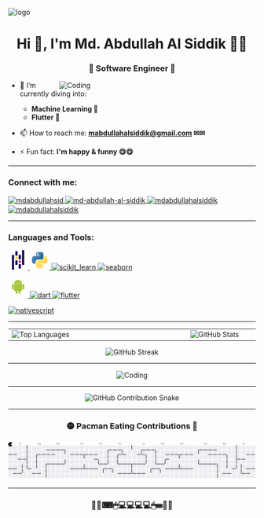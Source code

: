 ![logo](https://gist.githubusercontent.com/vininjr/d29bb07bdadb41e4b0923bc8fa748b1a/raw/88f20c9d749d756be63f22b09f3c4ac570bc5101/programming.gif)

<h1 align="center">Hi 👋, I'm Md. Abdullah Al Siddik 🖤🖤</h1>
<h3 align="center">🖤 Software Engineer 🖤</h3>

<img align="right" alt="Coding" width="400" src="https://www.analyticsinsight.net/wp-content/uploads/2020/03/AI_Animated.gif">

- 🌱 I’m currently diving into:
  - **Machine Learning 🤖**
  - **Flutter 📱**

- 📫 How to reach me: **mabdullahalsiddik@gmail.com ✉✉**

- ⚡ Fun fact: **I'm happy & funny 😋😋**

---

<h3 align="left">Connect with me:</h3>
<p align="left">
  <a href="https://twitter.com/mdabdullahsid" target="blank">
    <img align="center" src="https://raw.githubusercontent.com/rahuldkjain/github-profile-readme-generator/master/src/images/icons/Social/twitter.svg" alt="mdabdullahsid" height="30" width="40" />
  </a>
  <a href="https://linkedin.com/in/md-abdullah-al-siddik" target="blank">
    <img align="center" src="https://raw.githubusercontent.com/rahuldkjain/github-profile-readme-generator/master/src/images/icons/Social/linked-in-alt.svg" alt="md-abdullah-al-siddik" height="30" width="40" />
  </a>
  <a href="https://kaggle.com/mdabdullahalsiddik" target="blank">
    <img align="center" src="https://raw.githubusercontent.com/rahuldkjain/github-profile-readme-generator/master/src/images/icons/Social/kaggle.svg" alt="mdabdullahalsiddik" height="30" width="40" />
  </a>
  <a href="https://fb.com/mdabdullahalsiddik" target="blank">
    <img align="center" src="https://raw.githubusercontent.com/rahuldkjain/github-profile-readme-generator/master/src/images/icons/Social/facebook.svg" alt="mdabdullahalsiddik" height="30" width="40" />
  </a>
</p>

---

<h3 align="left">Languages and Tools:</h3>
<p align="left">
  <a href="https://pandas.pydata.org/" target="_blank"> <img src="https://raw.githubusercontent.com/devicons/devicon/master/icons/pandas/pandas-original.svg" alt="pandas" width="40" height="40"/> </a>
  <a href="https://www.python.org" target="_blank"> <img src="https://raw.githubusercontent.com/devicons/devicon/master/icons/python/python-original.svg" alt="python" width="40" height="40"/> </a>
  <a href="https://scikit-learn.org/" target="_blank"> <img src="https://upload.wikimedia.org/wikipedia/commons/0/05/Scikit_learn_logo_small.svg" alt="scikit_learn" width="40" height="40"/> </a>
  <a href="https://seaborn.pydata.org/" target="_blank"> <img src="https://seaborn.pydata.org/_images/logo-mark-lightbg.svg" alt="seaborn" width="40" height="40"/> </a>
</p>
<p align="left">
  <a href="https://developer.android.com" target="_blank"> <img src="https://raw.githubusercontent.com/devicons/devicon/master/icons/android/android-original-wordmark.svg" alt="android" width="40" height="40"/> </a>
  <a href="https://dart.dev" target="_blank"> <img src="https://www.vectorlogo.zone/logos/dartlang/dartlang-icon.svg" alt="dart" width="40" height="40"/> </a>
  <a href="https://flutter.dev" target="_blank"> <img src="https://www.vectorlogo.zone/logos/flutterio/flutterio-icon.svg" alt="flutter" width="40" height="40"/> </a>
</p>
<p align="left">
  <a href="https://nativescript.org/" target="_blank"> <img src="https://raw.githubusercontent.com/detain/svg-logos/master/svg/nativescript.svg" alt="nativescript" width="40" height="40"/> </a>
</p>

---

<table>
  <tr>
    <td><img align="left" width="350" src="https://github-readme-stats.vercel.app/api/top-langs?username=mdabdullahalsiddik&show_icons=true&locale=en&layout=compact" alt="Top Languages" /></td>
    <td><img align="right" width="350" src="https://github-readme-stats.vercel.app/api?username=mdabdullahalsiddik&show_icons=true&locale=en" alt="GitHub Stats" /></td>
  </tr>
</table>

<p align="center">
  <img width="600" src="https://github-readme-streak-stats.herokuapp.com/?user=mdabdullahalsiddik&" alt="GitHub Streak" />
</p>

---

<p align="center">
  <img align="center" alt="Coding" width="1000" src="https://media.tenor.com/KMFQut1j8KwAAAAd/scaler-create-impact.gif">
</p>

---

<p align="center">
  <picture>
    <source media="(prefers-color-scheme: dark)" srcset="https://raw.githubusercontent.com/mdabdullahalsiddik/mdabdullahalsiddik/output/github-contribution-grid-snake-dark.svg">
    <source media="(prefers-color-scheme: light)" srcset="https://raw.githubusercontent.com/mdabdullahalsiddik/mdabdullahalsiddik/output/github-contribution-grid-snake.svg">
    <img alt="GitHub Contribution Snake" src="https://raw.githubusercontent.com/mdabdullahalsiddik/mdabdullahalsiddik/output/github-contribution-grid-snake.svg">
  </picture>
</p>

---

<h3 align="center">🟡 Pacman Eating Contributions 🍒</h3>

<p align="center">
  <img src="https://raw.githubusercontent.com/mdabdullahalsiddik/mdabdullahalsiddik/output/pacman-contribution-graph.svg" alt="Pacman Contribution Graph" />
</p>

---

<h3 align="center">💚🖤⌨🖱💻💻💻💻🖱⌨🖤💚</h3>

